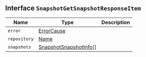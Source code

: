 ## Interface `SnapshotGetSnapshotResponseItem`

| Name | Type | Description |
| - | - | - |
| `error` | [ErrorCause](./ErrorCause.md) | &nbsp; |
| `repository` | [Name](./Name.md) | &nbsp; |
| `snapshots` | [SnapshotSnapshotInfo](./SnapshotSnapshotInfo.md)[] | &nbsp; |
